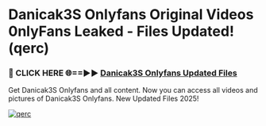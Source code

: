# Danicak3S Onlyfans Original Videos 0nlyFans Leaked - Files Updated! (qerc)

<h3>🔴 CLICK HERE 🌐==►► <a href="https://tinyurl.com/3hn5wdd3" rel="nofollow">Danicak3S Onlyfans Updated Files</a></h3>

Get Danicak3S Onlyfans and all content. Now you can access all videos and pictures of Danicak3S Onlyfans. New Updated Files 2025!

[![qerc](https://i.imgur.com/4HnBqBT.gif)](https://tinyurl.com/3hn5wdd3)
